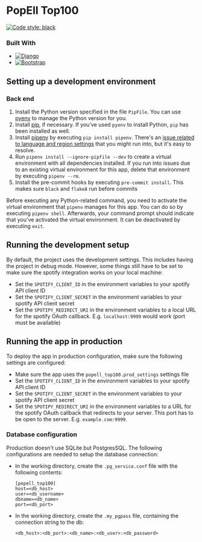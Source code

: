 # PopEll Top100

[![Code style: black](https://img.shields.io/badge/code%20style-black-000000.svg)](https://github.com/psf/black)

### Built With

* [![Django][Django]][Django-url]
* [![Bootstrap][Bootstrap.com]][Bootstrap-url]

## Setting up a development environment

### Back end

1. Install the Python version specified in the file `PipFile`.
   You can use [pyenv](https://github.com/pyenv/pyenv) to manage the Python version for you.
2. Install [pip](https://pypi.org/project/pip/), if necessary.
   If you've used `pyenv` to install Python, `pip` has been installed as well.
3. Install [pipenv](https://pipenv.readthedocs.io/) by executing `pip install pipenv`.
   There's an [issue related to language and region settings](https://github.com/kennethreitz/pipenv/issues/538) that
   you might run into, but it's easy to resolve.
4. Run `pipenv install --ignore-pipfile --dev` to create a virtual environment with all dependencies installed.
   If you run into issues due to an existing virtual environment for this app, delete that environment by
   executing `pipenv --rm`.
5. Install the pre-commit hooks by executing `pre-commit install`. This makes sure `black` and `flake8` run before
   commits

Before executing any Python-related command, you need to activate the virtual environment that `pipenv` manages for this
app.
You can do so by executing `pipenv shell`.
Afterwards, your command prompt should indicate that you've activated the virtual environment.
It can be deactivated by executing `exit`.

## Running the development setup

By default, the project uses the development settings. This includes having the project in debug mode. However, some
things still have to be set to make sure the spotify integration works on your local machine:

- Set the `SPOTIFY_CLIENT_ID` in the environment variables to your spotify API client ID
- Set the `SPOTIFY_CLIENT_SECRET` in the environment variables to your spotify API client secret
- Set the `SPOTIPY_REDIRECT_URI` in the environment variables to a local URL for the spotify OAuth callback.
  E.g. `localhost:9999` would work (port must be available)

## Running the app in production

To deploy the app in production configuration, make sure the following settings are configured:

- Make sure the app uses the `popell_top100.prod_settings` settings file
- Set the `SPOTIFY_CLIENT_ID` in the environment variables to your spotify API client ID
- Set the `SPOTIFY_CLIENT_SECRET` in the environment variables to your spotify API client secret
- Set the `SPOTIPY_REDIRECT_URI` in the environment variables to a URL for the spotify OAuth callback that redirects to
  your server. This port has to be open to the server. E.g. `example.com:9999`.

### Database configuration

Production doesn't use SQLite but PostgresSQL. The following configurations are needed to setup the database connection:

- In the working directory, create the `.pg_service.conf` file with the following contents:
  ```properties
  [popell_top100]
  host=<db_host>
  user=<db_username>
  dbname=<db_name>
  port=<db_port>
  ```
- In the working directory, create the `.my_pgpass` file, containing the connection string to the db:
  ```text
  <db_host>:<db_port>:<db_name>:<db_user>:<db_password>
  ```

<!-- MARKDOWN LINKS & IMAGES -->
<!-- https://www.markdownguide.org/basic-syntax/#reference-style-links -->

[Django]: https://img.shields.io/badge/Django-0C4B33?style=for-the-badge&logo=django&logoColor=white

[Django-url]: https://www.djangoproject.com/

[Bootstrap.com]: https://img.shields.io/badge/Bootstrap-563D7C?style=for-the-badge&logo=bootstrap&logoColor=white

[Bootstrap-url]: https://getbootstrap.com